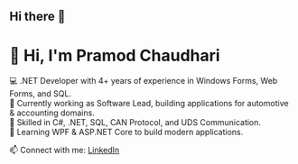 ## Hi there 👋
# 👋 Hi, I'm Pramod Chaudhari  

💻 .NET Developer with 4+ years of experience in Windows Forms, Web Forms, and SQL.  
🚀 Currently working as Software Lead, building applications for automotive & accounting domains.  
🔧 Skilled in C#, .NET, SQL, CAN Protocol, and UDS Communication.  
🌱 Learning WPF & ASP.NET Core to build modern applications.  

📫 Connect with me: [LinkedIn](https://linkedin.com/in/pramod-chaudhari-75105b185)


<!--
**pramod-chaudhari-dev/pramod-chaudhari-dev** is a ✨ _special_ ✨ repository because its `README.md` (this file) appears on your GitHub profile.

Here are some ideas to get you started:

- 🔭 I’m currently working on ...
- 🌱 I’m currently learning ...
- 👯 I’m looking to collaborate on ...
- 🤔 I’m looking for help with ...
- 💬 Ask me about ...
- 📫 How to reach me: ...
- 😄 Pronouns: ...
- ⚡ Fun fact: ...
-->
